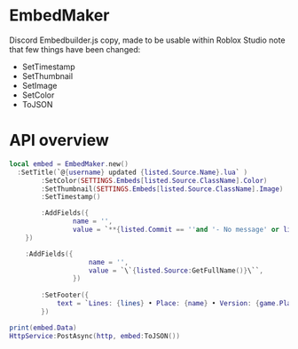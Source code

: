 # EmbedMaker
Discord Embedbuilder.js copy, made to be usable within Roblox Studio
note that few things have been changed:

- SetTimestamp
- SetThumbnail
- SetImage
- SetColor
- ToJSON

# API overview
```lua
local embed = EmbedMaker.new()
  :SetTitle(`@{username} updated {listed.Source.Name}.lua` )
		:SetColor(SETTINGS.Embeds[listed.Source.ClassName].Color)
		:SetThumbnail(SETTINGS.Embeds[listed.Source.ClassName].Image)
		:SetTimestamp()

		:AddFields({
				name = '', 
				value = `**{listed.Commit == ''and '- No message' or listed.Commit}**`, 
    })

    :AddFields({
					name = '', 
					value = `\`{listed.Source:GetFullName()}\``, 
				})
			
		:SetFooter({
			text = `Lines: {lines} • Place: {name} • Version: {game.PlaceVersion}`,
		})

print(embed.Data)
HttpService:PostAsync(http, embed:ToJSON())
```
